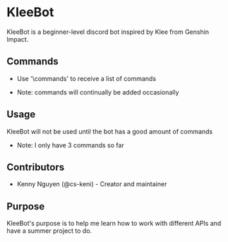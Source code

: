 # KleeBot

KleeBot is a beginner-level discord bot inspired by Klee from Genshin Impact.

## Commands

- Use '\commands' to receive a list of commands
* Note: commands will continually be added occasionally

## Usage

KleeBot will not be used until the bot has a good amount of commands
* Note: I only have 3 commands so far

## Contributors

- Kenny Nguyen (@cs-keni) - Creator and maintainer

## Purpose

KleeBot's purpose is to help me learn how to work with different APIs and have a summer project to do.